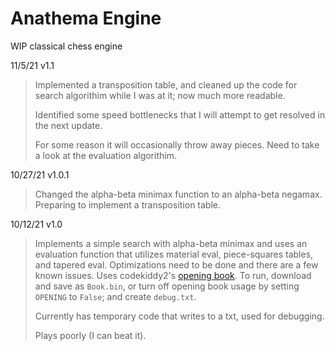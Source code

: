 # Anathema Engine
WIP classical chess engine

11/5/21 v1.1
> Implemented a transposition table, and cleaned up the code for search algorithim while I was at it; now much more readable.
>
> Identified some speed bottlenecks that I will attempt to get resolved in the next update.
>
> For some reason it will occasionally throw away pieces. Need to take a look at the evaluation algorithim.

10/27/21 v1.0.1
> Changed the alpha-beta minimax function to an alpha-beta negamax. Preparing to implement a transposition table.

10/12/21 v1.0
> Implements a simple search with alpha-beta minimax and uses an evaluation function that utilizes material eval, piece-squares tables, and tapered eval.
Optimizations need to be done and there are a few known issues. Uses codekiddy2's [opening book](https://sourceforge.net/projects/codekiddy-chess/files/Books/Polyglot%20books/Update1/). To run, download and save as `Book.bin`, or turn off opening book usage by setting `OPENING` to `False`; and create `debug.txt`.
>
> Currently has temporary code that writes to a txt, used for debugging.
> 
> Plays poorly (I can beat it).
